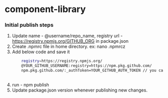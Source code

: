 # component-library

### Initial publish steps
 1. Update name - @username/repo_name, registry url - https://registry.npmjs.org/GITHUB_ORG in package.json
 2. Create .npmrc file in home directory.  ex: nano .npmrcz
 3. Add below code and save it
    ```bash
        registry=https://registry.npmjs.org/
        @YOUR_GITHUB_USERNAME:registry=https://npm.pkg.github.com/
        npm.pkg.github.com/:_authToken=YOUR_GITHUB_AUTH_TOKEN // you can find in settings>developer settings> token
 
 4. run - npm publish
 5. Update package.json version whenever publishing new changes.
    